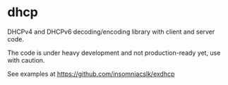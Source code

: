 # dhcp

DHCPv4 and DHCPv6 decoding/encoding library with client and server code.

The code is under heavy development and not production-ready yet, use with caution.

See examples at https://github.com/insomniacslk/exdhcp
